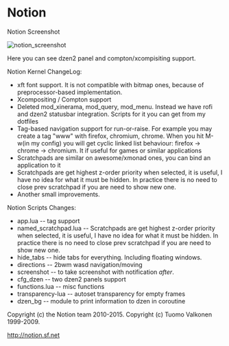 Notion
======

Notion Screenshot

![notion_screenshot](https://i.imgur.com/W7szWlO.png)

Here you can see dzen2 panel and compton/xcompisiting support.

Notion Kernel ChangeLog:

* xft font support. It is not compatible with bitmap ones, because of
  preprocessor-based implementation.
* Xcompositing / Compton support
* Deleted mod_xinerama, mod_query, mod_menu. Instead we have rofi and dzen2
  statusbar integration. Scripts for it you can get from my dotfiles
* Tag-based navigation support for run-or-raise. For example you may create
  a tag "www" with firefox, chromium, chrome. When you hit M-w(in my config)
  you will get cyclic linked list  behaviour: firefox -> chrome -> chromium.
  It if useful for games or similar applications
* Scratchpads are similar on awesome/xmonad ones, you can bind an application
  to it
* Scratchpads are get highest z-order priority when selected, it is useful,
  I have no idea for what it must be hidden. In practice there is no need
  to close prev scratchpad if you are need to show new one.
* Another small improvements.

Notion Scripts Changes:

* app.lua -- tag support
* named_scratchpad.lua -- Scratchpads are get highest z-order priority when selected, it is useful,
  I have no idea for what it must be hidden. In practice there is no need
  to close prev scratchpad if you are need to show new one.
* hide_tabs -- hide tabs for everything. Including floating windows.
* directions -- 2bwm wasd navigation/moving
* screenshot -- to take screenshot with notification _after_.
* cfg_dzen -- two dzen2 panels support
* functions.lua -- misc functions
* transparency-lua -- autoset transparency for empty frames
* dzen_bg -- module to print information to dzen in coroutine

Copyright (c) the Notion team 2010-2015.
Copyright (c) Tuomo Valkonen 1999-2009.

http://notion.sf.net

